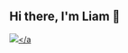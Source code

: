 ## Hi there, I'm Liam 👋

<a href="https://www.linkedin.com/in/liamganci/"><img src="https://img.shields.io/badge/-LinkedIn-0072b1?&style=for-the-badge&logo=linkedin&logoColor=white" /></a


<!--
**liamwright00/liamwright00** is a ✨ _special_ ✨ repository because its `README.md` (this file) appears on your GitHub profile.

Here are some ideas to get you started:

- 🔭 I’m currently working on ...
- 🌱 I’m currently learning ...
- 👯 I’m looking to collaborate on ...
- 🤔 I’m looking for help with ...
- 💬 Ask me about ...
- 📫 How to reach me: ...
- 😄 Pronouns: ...
- ⚡ Fun fact: ...
-->
